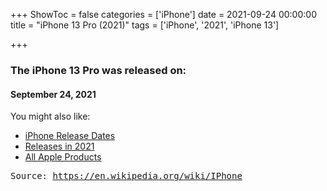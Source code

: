 +++
ShowToc = false
categories = ['iPhone']
date = 2021-09-24 00:00:00
title = "iPhone 13 Pro (2021)"
tags = ['iPhone', '2021', 'iPhone 13']

+++

### The iPhone 13 Pro was released on: 
#### September 24, 2021


<!--more-->


    
You might also like:

- [iPhone Release Dates](https://AppleReleaseDate.com//categories/iphone/)
- [Releases in 2021](https://AppleReleaseDate.com//tags/2021/)
- [All Apple Products](https://AppleReleaseDate.com//categories/)



<kbd> Source: https://en.wikipedia.org/wiki/IPhone</kbd>

